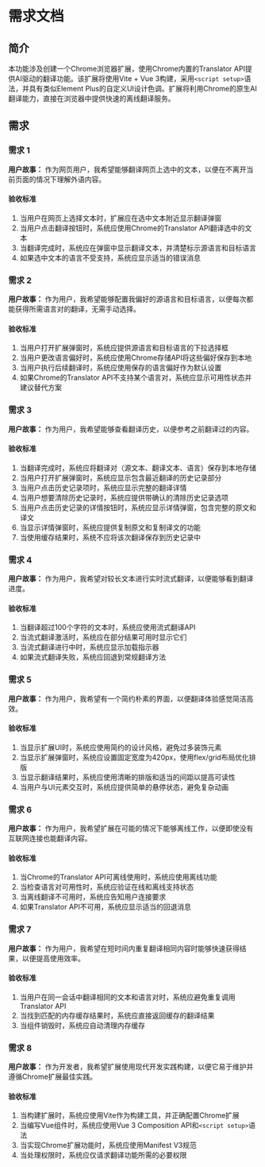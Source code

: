 # 需求文档

## 简介

本功能涉及创建一个Chrome浏览器扩展，使用Chrome内置的Translator API提供AI驱动的翻译功能。该扩展将使用Vite + Vue 3构建，采用`<script setup>`语法，并具有类似Element Plus的自定义UI设计色调。扩展将利用Chrome的原生AI翻译能力，直接在浏览器中提供快速的离线翻译服务。

## 需求

### 需求 1

**用户故事：** 作为网页用户，我希望能够翻译网页上选中的文本，以便在不离开当前页面的情况下理解外语内容。

#### 验收标准

1. 当用户在网页上选择文本时，扩展应在选中文本附近显示翻译弹窗
2. 当用户点击翻译按钮时，系统应使用Chrome的Translator API翻译选中的文本
3. 当翻译完成时，系统应在弹窗中显示翻译文本，并清楚标示源语言和目标语言
4. 如果选中文本的语言不受支持，系统应显示适当的错误消息

### 需求 2

**用户故事：** 作为用户，我希望能够配置我偏好的源语言和目标语言，以便每次都能获得所需语言对的翻译，无需手动选择。

#### 验收标准

1. 当用户打开扩展弹窗时，系统应提供源语言和目标语言的下拉选择框
2. 当用户更改语言偏好时，系统应使用Chrome存储API将这些偏好保存到本地
3. 当用户执行后续翻译时，系统应使用保存的语言偏好作为默认设置
4. 如果Chrome的Translator API不支持某个语言对，系统应显示可用性状态并建议替代方案

### 需求 3

**用户故事：** 作为用户，我希望能够查看翻译历史，以便参考之前翻译过的内容。

#### 验收标准

1. 当翻译完成时，系统应将翻译对（源文本、翻译文本、语言）保存到本地存储
2. 当用户打开扩展弹窗时，系统应显示包含最近翻译的历史记录部分
3. 当用户点击历史记录项时，系统应显示完整的翻译详情
4. 当用户想要清除历史记录时，系统应提供带确认的清除历史记录选项
5. 当用户点击历史记录的详情按钮时，系统应显示详情弹窗，包含完整的原文和译文
6. 当显示详情弹窗时，系统应提供复制原文和复制译文的功能
7. 当使用缓存结果时，系统不应将该次翻译保存到历史记录中

### 需求 4

**用户故事：** 作为用户，我希望对较长文本进行实时流式翻译，以便能够看到翻译进度。

#### 验收标准

1. 当翻译超过100个字符的文本时，系统应使用流式翻译API
2. 当流式翻译激活时，系统应在部分结果可用时显示它们
3. 当流式翻译进行中时，系统应显示加载指示器
4. 如果流式翻译失败，系统应回退到常规翻译方法

### 需求 5

**用户故事：** 作为用户，我希望有一个简约朴素的界面，以便翻译体验感觉简洁高效。

#### 验收标准

1. 当显示扩展UI时，系统应使用简约的设计风格，避免过多装饰元素
2. 当显示扩展弹窗时，系统应设置固定宽度为420px，使用flex/grid布局优化排版
3. 当显示翻译结果时，系统应使用清晰的排版和适当的间距以提高可读性
4. 当用户与UI元素交互时，系统应提供简单的悬停状态，避免复杂动画

### 需求 6

**用户故事：** 作为用户，我希望扩展在可能的情况下能够离线工作，以便即使没有互联网连接也能翻译内容。

#### 验收标准

1. 当Chrome的Translator API可离线使用时，系统应使用离线功能
2. 当检查语言对可用性时，系统应验证在线和离线支持状态
3. 当离线翻译不可用时，系统应告知用户连接要求
4. 如果Translator API不可用，系统应显示适当的回退消息

### 需求 7

**用户故事：** 作为用户，我希望在短时间内重复翻译相同内容时能够快速获得结果，以便提高使用效率。

#### 验收标准

1. 当用户在同一会话中翻译相同的文本和语言对时，系统应避免重复调用Translator API
2. 当找到匹配的内存缓存结果时，系统应直接返回缓存的翻译结果
3. 当组件销毁时，系统应自动清理内存缓存

### 需求 8

**用户故事：** 作为开发者，我希望扩展使用现代开发实践构建，以便它易于维护并遵循Chrome扩展最佳实践。

#### 验收标准

1. 当构建扩展时，系统应使用Vite作为构建工具，并正确配置Chrome扩展
2. 当编写Vue组件时，系统应使用Vue 3 Composition API和`<script setup>`语法
3. 当实现Chrome扩展功能时，系统应使用Manifest V3规范
4. 当处理权限时，系统应仅请求翻译功能所需的必要权限